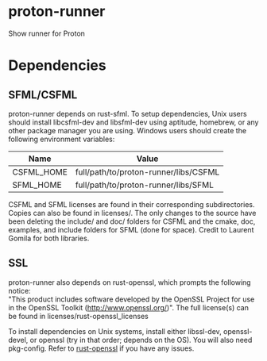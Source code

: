 # proton-runner
Show runner for Proton

# Dependencies

## SFML/CSFML
proton-runner depends on rust-sfml. To setup dependencies, Unix users should install libcsfml-dev and libsfml-dev using aptitude, homebrew, or any other package manager you are using. Windows users should create the following environment variables:  

|Name|Value|
|---|---|
|CSFML_HOME|full/path/to/proton-runner/libs/CSFML|
|SFML_HOME|full/path/to/proton-runner/libs/SFML|

CSFML and SFML licenses are found in their corresponding subdirectories. Copies can also be found in licenses/. The only changes to the source have been deleting the include/ and doc/ folders for CSFML and the cmake, doc, examples, and include folders for SFML (done for space). Credit to Laurent Gomila for both libraries.

## SSL
proton-runner also depends on rust-openssl, which prompts the following notice:  
"This product includes software developed by the OpenSSL Project for use in the OpenSSL Toolkit (http://www.openssl.org/)". The full license(s) can be found in licenses/rust-openssl_licenses

To install dependencies on Unix systems, install either libssl-dev, openssl-devel, or openssl (try in that order; depends on the OS). You will also need pkg-config. Refer to [rust-openssl](https://github.com/sfackler/rust-openssl) if you have any issues.
